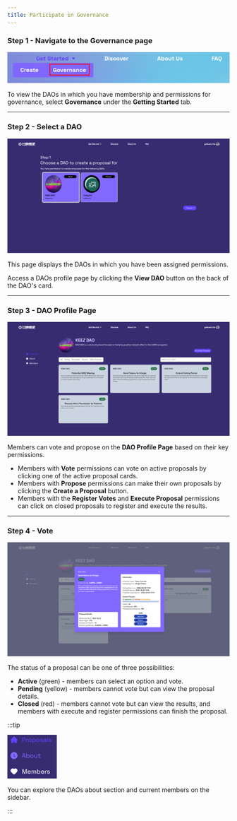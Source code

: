 ```yaml
---
title: Participate in Governance
---
```




### Step 1 - Navigate to the Governance page

<div style={{textAlign: 'center'}}>

![3-1](./img/3-1_governance.png)

</div>

To view the DAOs in which you have membership and permissions for governance, select **Governance** under the **Getting Started** tab.

---
### Step 2 - Select a DAO
![3-2](./img/3-2_select_dao.png)

This page displays the DAOs in which you have been assigned permissions.

Access a DAOs profile page by clicking the **View DAO** button on the back of the DAO's card.

---
### Step 3 - DAO Profile Page
![3-3](./img/3-3_profile.png)

Members can vote and propose on the **DAO Profile Page** based on their key permissions.

- Members with **Vote** permissions can vote on active proposals by clicking one of the active proposal cards.
- Members with **Propose** permissions can make their own proposals by clicking the **Create a Proposal** button.
- Members with the **Register Votes** and **Execute Proposal** permissions can click on closed proposals to register and execute the results.



---
### Step 4 - Vote
![3-4](./img/3-4_vote.png)

The status of a proposal can be one of three possibilities:

- **Active** (green) - members can select an option and vote. 
- **Pending** (yellow) - members cannot vote but can view the proposal details. 
- **Closed** (red) - members cannot vote but can view the results, and members with execute and register permissions can finish the proposal.
 
:::tip

<div style={{textAlign: 'center'}}>

![3-3](./img/3-info_sidebar.png)

You can explore the DAOs about section and current members on the sidebar.
</div>

:::